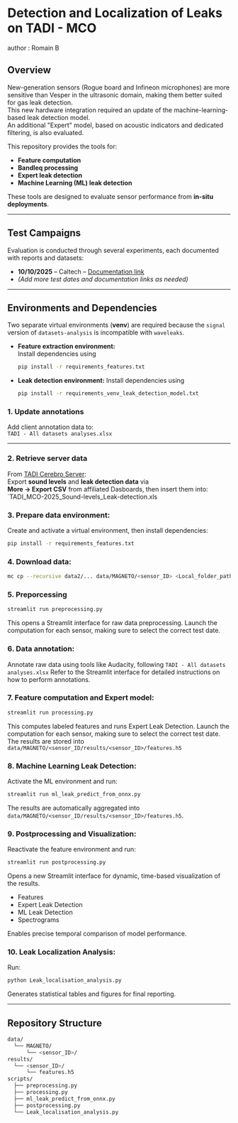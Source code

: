 # Detection and Localization of Leaks on TADI - MCO
author : Romain B
## Overview
New-generation sensors (Rogue board and Infineon microphones) are more sensitive than Vesper in the ultrasonic domain, making them better suited for gas leak detection.  
This new hardware integration required an update of the machine-learning-based leak detection model.  
An additional "Expert" model, based on acoustic indicators and dedicated filtering, is also evaluated.

This repository provides the tools for:
- **Feature computation**
- **Bandleq processing**
- **Expert leak detection**
- **Machine Learning (ML) leak detection**

These tools are designed to evaluate sensor performance from **in-situ deployments**.

---

## Test Campaigns
Evaluation is conducted through several experiments, each documented with reports and datasets:

- **10/10/2025** – Caltech – [Documentation link](https://docs.google.com/presentation/d/1cS_0U8yQzuMo1AWq5dP4kX8BFjXrpakc/edit?slide=id.p1#slide=id.p1)
- *(Add more test dates and documentation links as needed)*

---

## Environments and Dependencies
Two separate virtual environments (**venv**) are required because the `signal` version of `datasets-analysis` is incompatible with `waveleaks`.

- **Feature extraction environment:**  
  Install dependencies using  
  ```bash
  pip install -r requirements_features.txt
  ```
- **Leak detection environment:**
  Install dependencies using
  ```bash
  pip install -r requirements_venv_leak_detection_model.txt
  ```

### 1. Update annotations
Add client annotation data to:  
`TADI - All datasets analyses.xlsx`

---

### 2. Retrieve server data
From [TADI Cerebro Server](https://tadi.cerebro.wavely.fr/):  
Export **sound levels** and **leak detection data** via  
**More → Export CSV** from affiliated Dasboards, then insert them into:  
`TADI_MCO-2025_Sound-levels_Leak-detection.xls
### 3. Prepare data environment:
Create and activate a virtual environment, then install dependencies:
```bash
pip install -r requirements_features.txt
```
### 4. Download data:
```bash
mc cp --recursive data2/... data/MAGNETO/<sensor_ID> <Local_folder_path>
```
### 5. Preporcessing
```bash
streamlit run preprocessing.py
```
This opens a Streamlit interface for raw data preprocessing. Launch the computation for each sensor, making sure to select the correct test date.
### 6. Data annotation:
Annotate raw data using tools like Audacity, following
`TADI - All datasets analyses.xlsx`
Refer to the Streamlit interface for detailed instructions on how to perform annotations.

### 7. Feature computation and Expert model:
```bash
streamlit run processing.py
```
This computes labeled features and runs Expert Leak Detection. Launch the computation for each sensor, making sure to select the correct test date. The results are stored into `data/MAGNETO/<sensor_ID/results/<sensor_ID>/features.h5`
### 8. Machine Learning Leak Detection:
Activate the ML environment and run:
```bash
streamlit run ml_leak_predict_from_onnx.py
```
The results are automatically aggregated into `data/MAGNETO/<sensor_ID/results/<sensor_ID>/features.h5`. 

### 9. Postprocessing and Visualization:
Reactivate the feature environment and run:
```bash
streamlit run postprocessing.py
```
Opens a new Streamlit interface for dynamic, time-based visualization of the results.
- Features
- Expert Leak Detection
- ML Leak Detection
- Spectrograms

Enables precise temporal comparison of model performance.

### 10. Leak Localization Analysis:
Run:
```bash
python Leak_localisation_analysis.py
```
Generates statistical tables and figures for final reporting.

---
## Repository Structure
```bash 
data/
  └── MAGNETO/
      └── <sensor_ID>/
results/
  └── <sensor_ID>/
      └── features.h5
scripts/
  ├── preprocessing.py
  ├── processing.py
  ├── ml_leak_predict_from_onnx.py
  ├── postprocessing.py
  └── Leak_localisation_analysis.py
```

